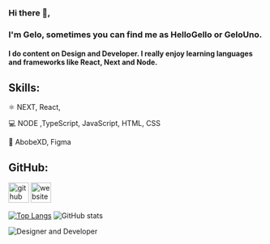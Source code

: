 ### Hi there 👋,

### I'm Gelo, sometimes you can find me as HelloGello or GeloUno.

#### I do content on Design and Developer. I really enjoy learning languages and frameworks like React, Next and Node.



## Skills:

⚛️ NEXT, React,

💻 NODE ,TypeScript, JavaScript, HTML, CSS

🌈 AbobeXD, Figma

## GitHub:

[<img src='https://cdn.jsdelivr.net/npm/simple-icons@3.0.1/icons/github.svg' alt='github' height='40'>](https://github.com/gelouno)  [<img src='https://cdn.jsdelivr.net/npm/simple-icons@3.0.1/icons/icloud.svg' alt='website' height='40'>](https://gk.vercel.app/)  

[![Top Langs](https://github-readme-stats.vercel.app/api/top-langs/?username=gelouno)](https://github.com/anuraghazra/github-readme-stats)
![GitHub stats](https://github-readme-stats.vercel.app/api?username=gelouno&show_icons=true)  

![Designer and Developer](https://github.com/leereilly/leereilly/blob/master/gitris.gif?raw=true)
